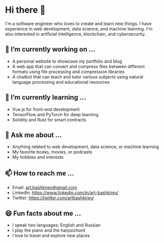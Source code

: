 # Hi there 👋

I'm a software engineer who loves to create and learn new things. I have experience in web development, data science, and machine learning. I'm also interested in artificial intelligence, blockchain, and cybersecurity.

## 🔭 I’m currently working on ...

- A personal website to showcase my portfolio and blog
- A web app that can convert and compress files between different formats using file processing and compression libraries
- A chatbot that can teach and tutor various subjects using natural language processing and educational resources

## 🌱 I’m currently learning ...

- Vue.js for front-end development
- TensorFlow and PyTorch for deep learning
- Solidity and Rust for smart contracts

## 💬 Ask me about ...

- Anything related to web development, data science, or machine learning
- My favorite books, movies, or podcasts
- My hobbies and interests

## 📫 How to reach me ...

- Email: art.bashkirev@gmail.com
- LinkedIn: https://www.linkedin.com/in/art-bashkirev/
- Twitter: https://twitter.com/artbashkirev/

## 😄 Fun facts about me ...

- I speak two languages: English and Russian
- I play the piano and the harpsichord
- I love to travel and explore new places
